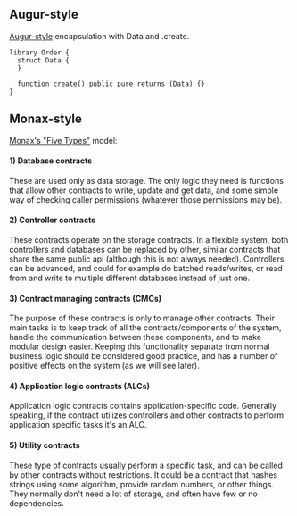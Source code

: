 ## Augur-style

[Augur-style](https://sourcegraph.com/github.com/AugurProject/augur-core@master/-/blob/source/contracts/trading/Order.sol) encapsulation with Data and .create.
```sol
library Order {
  struct Data {
  }
  
  function create() public pure returns (Data) {}
}
```

## Monax-style
[Monax's "Five Types"](https://github.com/monax/legacy-docs/blob/master/solidity/solidity_1_the_five_types_model.md) model:

#### 1) Database contracts

These are used only as data storage. The only logic they need is functions that allow other contracts to write, update and get data, and some simple way of checking caller permissions (whatever those permissions may be).

#### 2) Controller contracts

These contracts operate on the storage contracts. In a flexible system, both controllers and databases can be replaced by other, similar contracts that share the same public api (although this is not always needed). Controllers can be advanced, and could for example do batched reads/writes, or read from and write to multiple different databases instead of just one.

#### 3) Contract managing contracts (CMCs)

The purpose of these contracts is only to manage other contracts. Their main tasks is to keep track of all the contracts/components of the system, handle the communication between these components, and to make modular design easier. Keeping this functionality separate from normal business logic should be considered good practice, and has a number of positive effects on the system (as we will see later).

#### 4) Application logic contracts (ALCs)

Application logic contracts contains application-specific code. Generally speaking, if the contract utilizes controllers and other contracts to perform application specific tasks it's an ALC.

#### 5) Utility contracts

These type of contracts usually perform a specific task, and can be called by other contracts without restrictions. It could be a contract that hashes strings using some algorithm, provide random numbers, or other things. They normally don't need a lot of storage, and often have few or no dependencies.
